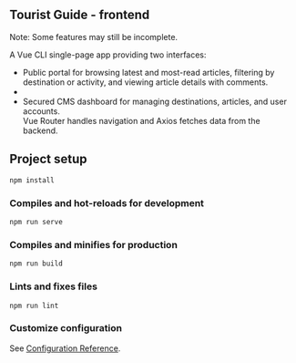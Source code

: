 ## Tourist Guide - frontend
Note: Some features may still be incomplete.

A Vue CLI single-page app providing two interfaces:  

  - Public portal for browsing latest and most-read articles, filtering by destination or activity, and viewing article details with comments.
  - 
  - Secured CMS dashboard for managing destinations, articles, and user accounts.  
  Vue Router handles navigation and Axios fetches data from the backend. 

## Project setup
```
npm install
```

### Compiles and hot-reloads for development
```
npm run serve
```

### Compiles and minifies for production
```
npm run build
```

### Lints and fixes files
```
npm run lint
```

### Customize configuration
See [Configuration Reference](https://cli.vuejs.org/config/).
